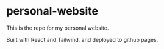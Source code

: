 # personal-website
This is the repo for my personal website.

Built with React and Tailwind, and deployed to github pages.

